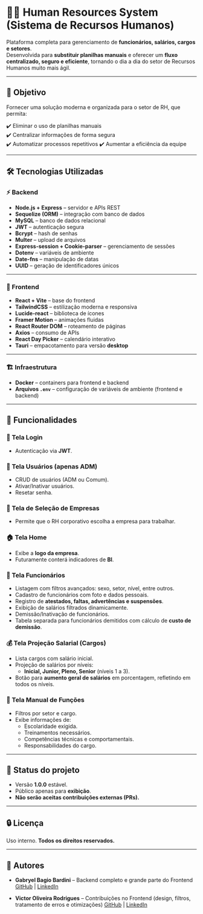# 🧑‍💼 Human Resources System (Sistema de Recursos Humanos)

Plataforma completa para gerenciamento de **funcionários, salários, cargos e setores**.  
Desenvolvida para **substituir planilhas manuais** e oferecer um **fluxo centralizado, seguro e eficiente**, tornando o dia a dia do setor de Recursos Humanos muito mais ágil.

---

## 🎯 Objetivo
Fornecer uma solução moderna e organizada para o setor de RH, que permita:

✔️ Eliminar o uso de planilhas manuais  
✔️ Centralizar informações de forma segura  
✔️ Automatizar processos repetitivos
✔️ Aumentar a eficiência da equipe  

---

## 🛠️ Tecnologias Utilizadas

### ⚡ Backend
- **Node.js + Express** – servidor e APIs REST  
- **Sequelize (ORM)** – integração com banco de dados  
- **MySQL** – banco de dados relacional  
- **JWT** – autenticação segura  
- **Bcrypt** – hash de senhas  
- **Multer** – upload de arquivos  
- **Express-session + Cookie-parser** – gerenciamento de sessões  
- **Dotenv** – variáveis de ambiente  
- **Date-fns** – manipulação de datas  
- **UUID** – geração de identificadores únicos  

---

### 🎨 Frontend
- **React + Vite** – base do frontend  
- **TailwindCSS** – estilização moderna e responsiva  
- **Lucide-react** – biblioteca de ícones  
- **Framer Motion** – animações fluidas  
- **React Router DOM** – roteamento de páginas  
- **Axios** – consumo de APIs  
- **React Day Picker** – calendário interativo  
- **Tauri** – empacotamento para versão **desktop**  

---

### 🏗️ Infraestrutura
- **Docker** – containers para frontend e backend  
- **Arquivos `.env`** – configuração de variáveis de ambiente (frontend e backend)  

---

## 📑 Funcionalidades

### 🔐 Tela Login
- Autenticação via **JWT**.

### 👥 Tela Usuários (apenas ADM)
- CRUD de usuários (ADM ou Comum).  
- Ativar/Inativar usuários.  
- Resetar senha.  

### 🏢 Tela de Seleção de Empresas
- Permite que o RH corporativo escolha a empresa para trabalhar.  

### 🏠 Tela Home
- Exibe a **logo da empresa**.  
- Futuramente conterá indicadores de **BI**.  

### 👔 Tela Funcionários
- Listagem com filtros avançados: sexo, setor, nível, entre outros.  
- Cadastro de funcionários com foto e dados pessoais.  
- Registro de **atestados, faltas, advertências e suspensões**.  
- Exibição de salários filtrados dinamicamente.  
- Demissão/Inativação de funcionários.  
- Tabela separada para funcionários demitidos com cálculo de **custo de demissão**.  

### 💰 Tela Projeção Salarial (Cargos)
- Lista cargos com salário inicial.  
- Projeção de salários por níveis:  
  - **Inicial, Junior, Pleno, Senior** (níveis 1 a 3).  
- Botão para **aumento geral de salários** em porcentagem, refletindo em todos os níveis.  

### 📘 Tela Manual de Funções
- Filtros por setor e cargo.  
- Exibe informações de:  
  - Escolaridade exigida.  
  - Treinamentos necessários.  
  - Competências técnicas e comportamentais.  
  - Responsabilidades do cargo.  

---

## 📌 Status do projeto
- Versão **1.0.0** estável.  
- Público apenas para **exibição**.  
- **Não serão aceitas contribuições externas (PRs).**

---

## 🔒 Licença
Uso interno. **Todos os direitos reservados.**

---

## 👥 Autores

- **Gabryel Bagio Bardini** – Backend completo e grande parte do Frontend  
  [GitHub](https://github.com/gabryelbardini) | [LinkedIn](https://www.linkedin.com/in/gabryelbardini)

- **Victor Oliveira Rodrigues** – Contribuições no Frontend (design, filtros, tratamento de erros e otimizações)
[GitHub](https://github.com/VictOliRodrigues) | [LinkedIn](https://www.linkedin.com/in/victor-oliveira-rodrigues-452621339/)
